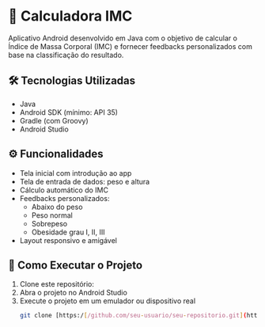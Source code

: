 # 📱 Calculadora IMC

Aplicativo Android desenvolvido em Java com o objetivo de calcular o Índice de Massa Corporal (IMC) e fornecer feedbacks personalizados com base na classificação do resultado.

## 🛠️ Tecnologias Utilizadas

- Java
- Android SDK (mínimo: API 35)
- Gradle (com Groovy)
- Android Studio

## ⚙️ Funcionalidades

- Tela inicial com introdução ao app
- Tela de entrada de dados: peso e altura
- Cálculo automático do IMC
- Feedbacks personalizados:
  - Abaixo do peso
  - Peso normal
  - Sobrepeso
  - Obesidade grau I, II, III
- Layout responsivo e amigável

## 🚀 Como Executar o Projeto

1. Clone este repositório:
2. Abra o projeto no Android Studio
3. Execute o projeto em um emulador ou dispositivo real
   ```bash
   git clone [https:/[/github.com/seu-usuario/seu-repositorio.git](https://github.com/Nicolasrjm/Calculadora_imc)](https://github.com/Nicolasrjm/Calculadora_imc)
